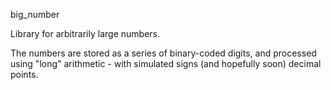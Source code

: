 big_number

Library for arbitrarily large numbers.

The numbers are stored as a series of binary-coded digits, and processed using
"long" arithmetic - with simulated signs (and hopefully soon) decimal points.